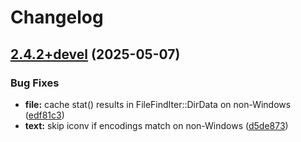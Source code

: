 # Changelog

## [2.4.2+devel](https://github.com/MattKobayashi/eiskaltdcpp/compare/v2.4.1+devel...v2.4.2+devel) (2025-05-07)


### Bug Fixes

* **file:** cache stat() results in FileFindIter::DirData on non-Windows ([edf81c3](https://github.com/MattKobayashi/eiskaltdcpp/commit/edf81c39815a9d2ca6ec6ad67228552bb6520f8b))
* **text:** skip iconv if encodings match on non-Windows ([d5de873](https://github.com/MattKobayashi/eiskaltdcpp/commit/d5de873066870a2e0f8b10994124ac135dff6afa))
